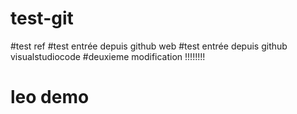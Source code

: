 # test-git
#test ref
#test entrée depuis github web
#test entrée depuis github visualstudiocode
#deuxieme modification !!!!!!!!
# leo demo

